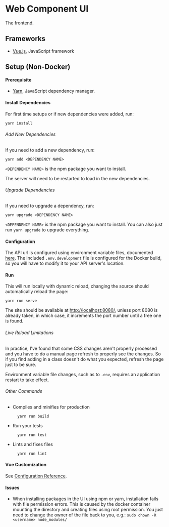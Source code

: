 # Web Component UI

The frontend.

## Frameworks

* [Vue.js](https://vuejs.org/), JavaScript framework

## Setup (Non-Docker)

#### Prerequisite

* [Yarn](https://yarnpkg.com/en/), JavaScript dependency manager.

#### Install Dependencies

For first time setups or if new dependencies were added, run:

    yarn install

###### Add New Dependencies

If you need to add a new dependency, run:

    yarn add <DEPENDENCY NAME>

`<DEPENDENCY NAME>` is the npm package you want to install.

The server will need to be restarted to load in the new dependencies.

###### Upgrade Dependencies

If you need to upgrade a dependency, run:

    yarn upgrade <DEPENDENCY NAME>

`<DEPENDENCY NAME>` is the npm package you want to install. You can also just run `yarn upgrade` to upgrade everything.

#### Configuration

The API url is configured using environment variable files, documented [here](https://cli.vuejs.org/guide/mode-and-env.html). The included `.env.development` file is configured for the Docker build, so you will have to modify it to your API server's location.

#### Run

This will run locally with dynamic reload, changing the source should automatically reload the page:

    yarn run serve

The site should be available at [http://localhost:8080/](http://localhost:8080/), unless port 8080 is already taken, in which case, it increments the port number until a free one is found.

###### Live Reload Limitations

In practice, I've found that some CSS changes aren't properly processed and you have to do a manual page refresh to properly see the changes. So if you find adding in a class doesn't do what you expected, refresh the page just to be sure.

Environment variable file changes, such as to `.env`, requires an application restart to take effect.

###### Other Commands

* Compiles and minifies for production

        yarn run build

* Run your tests

        yarn run test

* Lints and fixes files

        yarn run lint

#### Vue Customization
See [Configuration Reference](https://cli.vuejs.org/config/).

#### Issues

* When installing packages in the UI using npm or yarn, installation fails with file permission errors.
  This is caused by the docker container mounting the directory and creating files using root permission. You just need to change the owner of the file back to you, e.g.: `sudo chown -R <username> node_modules/`
